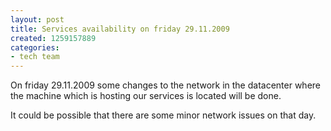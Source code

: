```yaml
---
layout: post
title: Services availability on friday 29.11.2009
created: 1259157889
categories:
- tech team
---
```

<p>On friday 29.11.2009 some changes to the network in the datacenter where the machine which is hosting our services is located will be done.</p>
<p>It could be possible that there are some minor network issues on that day.</p>
